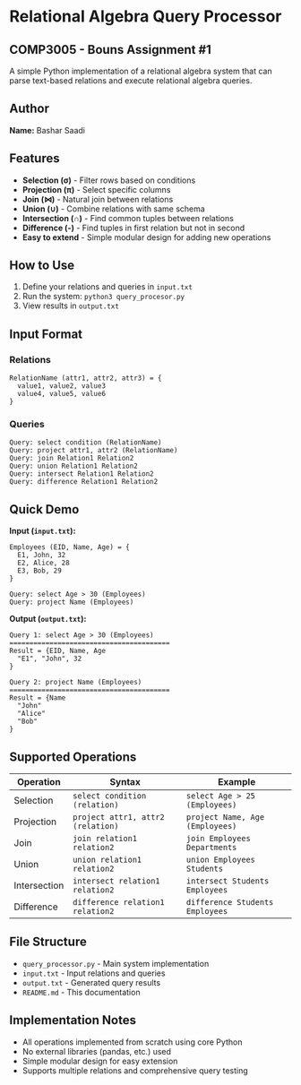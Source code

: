 # Relational Algebra Query Processor
## COMP3005 - Bouns Assignment #1

A simple Python implementation of a relational algebra system that can parse text-based relations and execute relational algebra queries.

## Author

**Name:** Bashar Saadi

## Features

- **Selection (σ)** - Filter rows based on conditions
- **Projection (π)** - Select specific columns
- **Join (⋈)** - Natural join between relations
- **Union (∪)** - Combine relations with same schema
- **Intersection (∩)** - Find common tuples between relations
- **Difference (-)** - Find tuples in first relation but not in second
- **Easy to extend** - Simple modular design for adding new operations

## How to Use

1. Define your relations and queries in `input.txt`
2. Run the system: `python3 query_procesor.py`
3. View results in `output.txt`

## Input Format

### Relations

```
RelationName (attr1, attr2, attr3) = {
  value1, value2, value3
  value4, value5, value6
}
```

### Queries

```
Query: select condition (RelationName)
Query: project attr1, attr2 (RelationName)
Query: join Relation1 Relation2
Query: union Relation1 Relation2
Query: intersect Relation1 Relation2
Query: difference Relation1 Relation2
```

## Quick Demo

**Input (`input.txt`):**

```
Employees (EID, Name, Age) = {
  E1, John, 32
  E2, Alice, 28
  E3, Bob, 29
}

Query: select Age > 30 (Employees)
Query: project Name (Employees)
```

**Output (`output.txt`):**

```
Query 1: select Age > 30 (Employees)
========================================
Result = {EID, Name, Age
  "E1", "John", 32
}

Query 2: project Name (Employees)
========================================
Result = {Name
  "John"
  "Alice"
  "Bob"
}
```

## Supported Operations

| Operation    | Syntax                              | Example                           |
| ------------ | ----------------------------------- | --------------------------------- |
| Selection    | `select condition (relation)`     | `select Age > 25 (Employees)`   |
| Projection   | `project attr1, attr2 (relation)` | `project Name, Age (Employees)` |
| Join         | `join relation1 relation2`        | `join Employees Departments`    |
| Union        | `union relation1 relation2`       | `union Employees Students`      |
| Intersection | `intersect relation1 relation2`   | `intersect Students Employees`  |
| Difference   | `difference relation1 relation2`  | `difference Students Employees` |

## File Structure

- `query_processor.py` - Main system implementation
- `input.txt` - Input relations and queries
- `output.txt` - Generated query results
- `README.md` - This documentation

## Implementation Notes

- All operations implemented from scratch using core Python
- No external libraries (pandas, etc.) used
- Simple modular design for easy extension
- Supports multiple relations and comprehensive query testing
